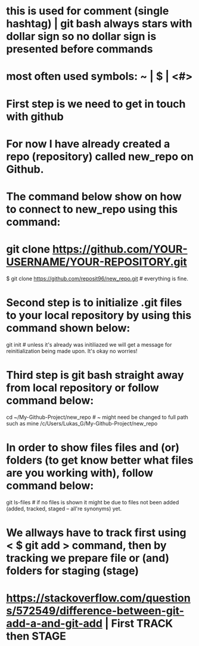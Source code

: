 # this is used for comment (single hashtag) | git bash always stars with dollar sign so no dollar sign is presented before commands
# most often used symbols: ~ | $ | <#>

# First step is we need to get in touch with github
# For now I have already created a repo (repository) called new_repo on Github.
# The command below show on how to connect to new_repo using this command:
# git clone https://github.com/YOUR-USERNAME/YOUR-REPOSITORY.git
$ git clone https://github.com/reposit96/new_repo.git # everything is fine.

# Second step is to initialize .git files to your local repository by using this command shown below:
git init # unless it's already was initiliazed we will get a message for reinitialization being made upon. It's okay no worries!

# Third step is git bash straight away from local repository or follow command below:
cd ~/My-Github-Project/new_repo # ~ might need be changed to full path such as mine /c/Users/Lukas_G/My-Github-Project/new_repo
# In order to show files files and (or) folders (to get know better what files are you working with), follow command below:
git ls-files # if no files is shown it might be due to files not been added (added, tracked, staged – all're synonyms) yet.
# We allways have to track first using < $ git add > command, then by tracking we prepare file or (and) folders for staging (stage)
# https://stackoverflow.com/questions/572549/difference-between-git-add-a-and-git-add | First TRACK then STAGE

